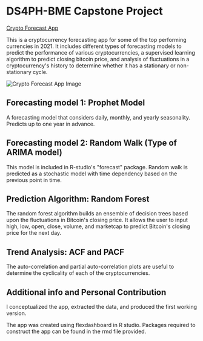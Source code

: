 # DS4PH-BME Capstone Project

[Crypto Forecast App](https://steadygrow99.shinyapps.io/CryptoForecastApp/)

This is a cryptocurrency forecasting app for some of the top performing currencies in 2021. It includes different types of forecasting models to predict the performance of various cryptocurrencies, a supervised learning algorithm to predict closing bitcoin price, and analysis of fluctuations in a cryptocurrency's history to determine whether it has a stationary or non-stationary cycle.

![Crypto Forecast App Image](main/crypto_forecast_img.png)

## Forecasting model 1: Prophet Model
A forecasting model that considers daily, monthly, and yearly seasonality. Predicts up to one year in advance.

## Forecasting model 2: Random Walk (Type of ARIMA model)
This model is included in R-studio's "forecast" package. Random walk is predicted as a stochastic model with time dependency based on the previous point in time.

## Prediction Algorithm: Random Forest
The random forest algorithm builds an ensemble of decision trees based upon the fluctuations in Bitcoin's closing price. It allows the user to input high, low, open, close, volume, and marketcap to predict Bitcoin's closing price for the next day.

## Trend Analysis: ACF and PACF
The auto-correlation and partial auto-correlation plots are useful to determine the cyclicality of each of the cryptocurrencies.

## Additional info and Personal Contribution
I conceptualized the app, extracted the data, and produced the first working version.   

The app was created using flexdashboard in R studio. Packages required to construct the app can be found in the rmd file provided.
